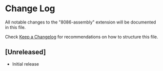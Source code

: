 # Change Log

All notable changes to the "8086-assembly" extension will be documented in this file.

Check [Keep a Changelog](http://keepachangelog.com/) for recommendations on how to structure this file.

## [Unreleased]

- Initial release